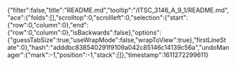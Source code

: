 {"filter":false,"title":"README.md","tooltip":"/ITSC_3146_A_9_1/README.md","ace":{"folds":[],"scrolltop":0,"scrollleft":0,"selection":{"start":{"row":0,"column":0},"end":{"row":0,"column":0},"isBackwards":false},"options":{"guessTabSize":true,"useWrapMode":false,"wrapToView":true},"firstLineState":0},"hash":"adddbc838540291f9109a042c85146c14139c56a","undoManager":{"mark":-1,"position":-1,"stack":[]},"timestamp":1611272299611}